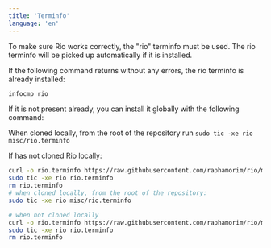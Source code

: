 ```yaml
---
title: 'Terminfo'
language: 'en'
---
```


To make sure Rio works correctly, the "rio" terminfo must be used. The rio terminfo will be picked up automatically if it is installed.

If the following command returns without any errors, the rio terminfo is already installed:

```bash
infocmp rio
```

If it is not present already, you can install it globally with the following command:

When cloned locally, from the root of the repository run `sudo tic -xe rio misc/rio.terminfo`

If has not cloned Rio locally:

```bash
curl -o rio.terminfo https://raw.githubusercontent.com/raphamorim/rio/main/misc/rio.terminfo
sudo tic -xe rio rio.terminfo
rm rio.terminfo
# when cloned locally, from the root of the repository:
sudo tic -xe rio misc/rio.terminfo

# when not cloned locally
curl -o rio.terminfo https://raw.githubusercontent.com/raphamorim/rio/main/misc/rio.terminfo
sudo tic -xe rio rio.terminfo
rm rio.terminfo
```

